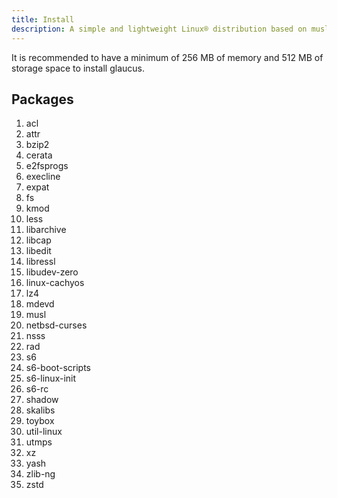 ```yaml
---
title: Install
description: A simple and lightweight Linux® distribution based on musl libc and toybox
---
```


It is recommended to have a minimum of 256 MB of memory and 512 MB of storage
space to install glaucus.

## Packages
1. acl
2. attr
3. bzip2
4. cerata
5. e2fsprogs
6. execline
7. expat
8. fs
9. kmod
10. less
11. libarchive
12. libcap
13. libedit
14. libressl
15. libudev-zero
16. linux-cachyos
17. lz4
18. mdevd
19. musl
20. netbsd-curses
21. nsss
22. rad
23. s6
24. s6-boot-scripts
25. s6-linux-init
26. s6-rc
27. shadow
28. skalibs
29. toybox
30. util-linux
31. utmps
32. xz
33. yash
34. zlib-ng
35. zstd
